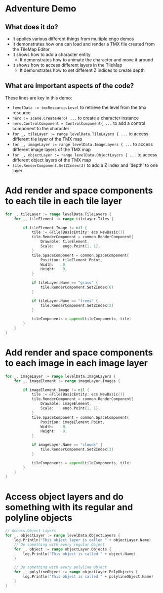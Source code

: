 # Adventure Demo

## What does it do?
* It applies various different things from multiple engo demos
* It demonstrates how one can load and render a TMX file created from the TileMap Editor
* It shows how to add a character entity
  * It demonstrates how to animate the character and move it around
* It shows how to access different layers in the TileMap
  * It demonstrates how to set different Z indices to create depth

## What are important aspects of the code?
These lines are key in this demo:

* `levelData := tmxResource.Level` to retrieve the level from the tmx resource
* `hero := scene.CreateHero( ...` to create a character instance
* `hero.ControlComponent = ControlComponent{ ...` to add a control component to the character
* `for _, tileLayer := range levelData.TileLayers { ...` to access different tile layer of the TMX map
* `for _, imageLayer := range levelData.ImageLayers { ...` to access different image layers of the TMX map
* `for _, objectLayer := range levelData.ObjectLayers { ...` to access different object layers of the TMX map
* `tile.RenderComponent.SetZIndex(3)` to add a Z index and 'depth' to one layer



# Add render and space components to each tile in each tile layer
```go
for _, tileLayer := range levelData.TileLayers {
    for _, tileElement := range tileLayer.Tiles {

        if tileElement.Image != nil {
            tile := &Tile{BasicEntity: ecs.NewBasic()}
            tile.RenderComponent = common.RenderComponent{
                Drawable: tileElement,
                Scale:    engo.Point{1, 1},
            }
            tile.SpaceComponent = common.SpaceComponent{
                Position: tileElement.Point,
                Width:    0,
                Height:   0,
            }

            if tileLayer.Name == "grass" {
                tile.RenderComponent.SetZIndex(0)
            }

            if tileLayer.Name == "trees" {
                tile.RenderComponent.SetZIndex(2)
            }

            tileComponents = append(tileComponents, tile)
        }
    }
}
```

# Add render and space components to each image in each image layer
```go
for _, imageLayer := range levelData.ImageLayers {
    for _, imageElement := range imageLayer.Images {

        if imageElement.Image != nil {
            tile := &Tile{BasicEntity: ecs.NewBasic()}
            tile.RenderComponent = common.RenderComponent{
                Drawable: imageElement,
                Scale:    engo.Point{1, 1},
            }
            tile.SpaceComponent = common.SpaceComponent{
                Position: imageElement.Point,
                Width:    0,
                Height:   0,
            }

            if imageLayer.Name == "clouds" {
                tile.RenderComponent.SetZIndex(3)
            }

            tileComponents = append(tileComponents, tile)
        }
    }
}
```

# Access object layers and do something with its regular and polyline objects
```go
// Access Object Layers
for _, objectLayer := range levelData.ObjectLayers {
    log.Println("This object layer is called " + objectLayer.Name)
    // Do something with every regular Object
    for _, object := range objectLayer.Objects {
        log.Println("This object is called " + object.Name)
    }

    // Do something with every polyline Object
    for _, polylineObject := range objectLayer.PolyObjects {
        log.Println("This object is called " + polylineObject.Name)
    }
}
```
